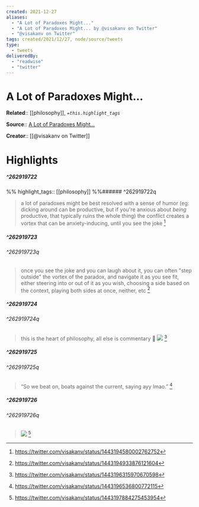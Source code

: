 ```yaml
---
created: 2021-12-27
aliases:
  - "A Lot of Paradoxes Might..."
  - "A Lot of Paradoxes Might... by @visakanv on Twitter"
  - "@visakanv on Twitter"
tags: created/2021/12/27, node/source/tweets
type: 
  - tweets
deliveredBy: 
  - "readwise"
  - "twitter"
---
```

# A Lot of Paradoxes Might...

**Related**:: [[philosophy]], 
*`=this.highlight_tags`*

**Source**:: [A Lot of Paradoxes Might...](https://twitter.com/visakanv/status/1443194580002762752)

**Creator**:: [[@visakanv on Twitter]]

# Highlights
##### ^262919722

  
%%
highlight_tags:: [[philosophy]]
%%###### ^262919722q
> a lot of paradoxes might be best resolved with a sense of humor 
> (eg: dicking around can be productive, but if you're anxious about *being* productive, that typically ruins the whole thing)
> the conflict creates a vortex that can be anxiety-inducing, until you see the joke 
  [^262919722]

[^262919722]: https://twitter.com/visakanv/status/1443194580002762752

##### ^262919723

  
###### ^262919723q
> once you see the joke and you can laugh about it, you can often "step outside" the vortex of the paradox, and navigate it as you see fit, either steering into or out of it as you wish, choosing a side based on the context, playing both sides at once, neither, etc 
  [^262919723]

[^262919723]: https://twitter.com/visakanv/status/1443194933876121604

##### ^262919724

  
###### ^262919724q
> this is the heart of philosophy, all else is commentary 🧐 
> ![](https://pbs.twimg.com/media/FAdDO5MVkAA37do.jpg) 
  [^262919724]

[^262919724]: https://twitter.com/visakanv/status/1443196315970670598

##### ^262919725

  
###### ^262919725q
> “So we beat on, boats against the current, saying ayy lmao.” 
  [^262919725]

[^262919725]: https://twitter.com/visakanv/status/1443196536800772115

##### ^262919726

  
###### ^262919726q
> ![](https://pbs.twimg.com/media/FAdEgglVkAUpfBk.jpg) 
  [^262919726]

[^262919726]: https://twitter.com/visakanv/status/1443197884275453954

